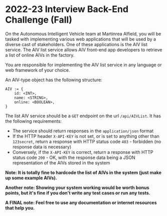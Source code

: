# 2022-23 Interview Back-End Challenge (Fall)

On the Autonomous Intelligent Vehicle team at Martinrea Alfield, you will be tasked with implementing various web applications that will be used by a diverse cast of stakeholders. One of these applications is the AIV list service. The AIV list service allows AIV front-end app developers to retrieve a list of online AIVs in the factory.

You are responsible for implementing the AIV list service in any language or web framework of your choice.

An AIV-type object has the following structure:
```
AIV := {
    id: <INT>,
    name: <STRING>,
    online: <BOOLEAN>,
}
```

The list AIV service should be a `GET` endpoint on the url `/api/AIVList`. It has the following requirements:
- The service should return responses in the `application/json` format
- If the HTTP header `X-API-KEY` is not set, or is set to anything other than `123secret`, return a response with HTTP status code `403` - forbidden (no response data is necessary)
- Conversely, if the `X-API-KEY` is correct, return a response with HTTP status code `200` - OK, with the response data being a JSON representation of the AIVs stored in the system

**Note: It is totally fine to hardcode the list of AIVs in the system (just make up some example AIVs).**

**Another note: Showing your system working would be worth bonus points, but it's fine if you don't write any test cases or run any tests.**

**A FINAL note: Feel free to use any documentation or internet resources that help you.**

